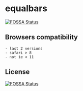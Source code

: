 # equalbars
[![FOSSA Status](https://app.fossa.io/api/projects/git%2Bgithub.com%2Fmatheusalbino%2Fequalbars.svg?type=shield)](https://app.fossa.io/projects/git%2Bgithub.com%2Fmatheusalbino%2Fequalbars?ref=badge_shield)


## Browsers compatibility

    - last 2 versions
    - safari > 8
    - not ie < 11


## License
[![FOSSA Status](https://app.fossa.io/api/projects/git%2Bgithub.com%2Fmatheusalbino%2Fequalbars.svg?type=large)](https://app.fossa.io/projects/git%2Bgithub.com%2Fmatheusalbino%2Fequalbars?ref=badge_large)